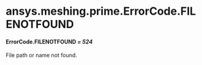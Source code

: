 # ansys.meshing.prime.ErrorCode.FILENOTFOUND

<a id="ansys.meshing.prime.ErrorCode.FILENOTFOUND"></a>

#### ErrorCode.FILENOTFOUND *= 524*

File path or name not found.

<!-- !! processed by numpydoc !! -->
